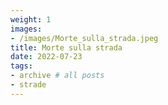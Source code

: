 ```yaml
---
weight: 1
images:
- /images/Morte_sulla_strada.jpeg
title: Morte sulla strada
date: 2022-07-23
tags:
- archive # all posts
- strade
---
```

